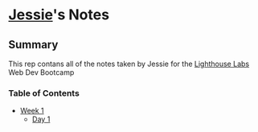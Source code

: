 # [Jessie](https://github.com/jelywrig)'s Notes

## Summary

This rep contans all of the notes taken by Jessie for the [Lighthouse Labs](https://www.lighthouselabs.ca/) Web Dev Bootcamp

### Table of Contents

* [Week 1](/Week_1)
  * [Day 1](/Week_1/Day_1)